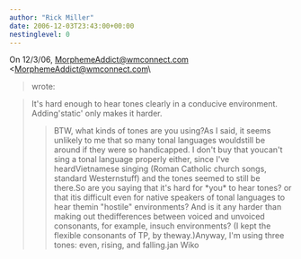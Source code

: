 ```yaml
---
author: "Rick Miller"
date: 2006-12-03T23:43:00+00:00
nestinglevel: 0
---
```

On 12/3/06, [MorphemeAddict@wmconnect.com](mailto://MorphemeAddict@wmconnect.com) <[MorphemeAddict@wmconnect.com](mailto://MorphemeAddict@wmconnect.com)\
> wrote:

> It's hard enough to hear tones clearly in a conducive environment. Adding'static' only makes it harder.
>> BTW, what kinds of tones are you using?As I said, it seems unlikely to me that so many tonal languages wouldstill be around if they were so handicapped. I don't buy that youcan't sing a tonal language properly either, since I've heardVietnamese singing (Roman Catholic church songs, standard Westernstuff) and the tones seemed to still be there.So are you saying that it's hard for \*you\* to hear tones? or that itis difficult even for native speakers of tonal languages to hear themin "hostile" environments? And is it any harder than making out thedifferences between voiced and unvoiced consonants, for example, insuch environments? (I kept the flexible consonants of TP, by theway.)Anyway, I'm using three tones: even, rising, and falling.jan Wiko